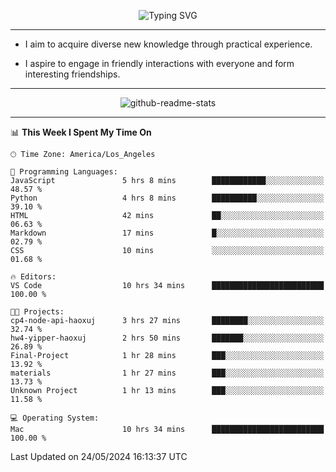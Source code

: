<p align="center">
  <img src="https://readme-typing-svg.demolab.com?font=Fira+Code&weight=500&size=32&duration=2500&pause=1600&center=true&vCenter=true&random=false&width=1024&height=64&lines=Hi+there+%F0%9F%91%8B;I'm+delighted+you+could+make+it+here+%F0%9F%8E%89;I'm+Harry%2C+a+college+student+still+finding+my+way" alt="Typing SVG" />
</p>


---


- I aim to acquire diverse new knowledge through practical experience.

- I aspire to engage in friendly interactions with everyone and form interesting friendships.


---


<p align="center">
  <img src="https://github-readme-stats.vercel.app/api?username=Harry-Jing&show_icons=true" alt="github-readme-stats"/>
</p>


---

<!--START_SECTION:waka-->
📊 **This Week I Spent My Time On** 

```text
🕑︎ Time Zone: America/Los_Angeles

💬 Programming Languages: 
JavaScript               5 hrs 8 mins        ████████████░░░░░░░░░░░░░   48.57 % 
Python                   4 hrs 8 mins        ██████████░░░░░░░░░░░░░░░   39.10 % 
HTML                     42 mins             ██░░░░░░░░░░░░░░░░░░░░░░░   06.63 % 
Markdown                 17 mins             █░░░░░░░░░░░░░░░░░░░░░░░░   02.79 % 
CSS                      10 mins             ░░░░░░░░░░░░░░░░░░░░░░░░░   01.68 % 

🔥 Editors: 
VS Code                  10 hrs 34 mins      █████████████████████████   100.00 % 

🐱‍💻 Projects: 
cp4-node-api-haoxuj      3 hrs 27 mins       ████████░░░░░░░░░░░░░░░░░   32.74 % 
hw4-yipper-haoxuj        2 hrs 50 mins       ███████░░░░░░░░░░░░░░░░░░   26.89 % 
Final-Project            1 hr 28 mins        ███░░░░░░░░░░░░░░░░░░░░░░   13.92 % 
materials                1 hr 27 mins        ███░░░░░░░░░░░░░░░░░░░░░░   13.73 % 
Unknown Project          1 hr 13 mins        ███░░░░░░░░░░░░░░░░░░░░░░   11.58 % 

💻 Operating System: 
Mac                      10 hrs 34 mins      █████████████████████████   100.00 % 
```


 Last Updated on 24/05/2024 16:13:37 UTC
<!--END_SECTION:waka-->
